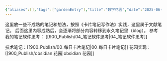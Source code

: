 ```yaml
---
{"aliases":[],"tags":["gardenEntry"],"title":"数字花园","date":"2025-06-05T17:40:33Z","date_modify":"2025-06-05T17:44:57Z","dg-publish":true,"dg-home":true,"permalink":"/900_Publish/数字花园/","dgPassFrontmatter":true,"created":"2025-06-05T17:40:33Z","updated":"2025-06-05T17:44:57Z"}
---
```


这里放一些不成熟的笔记和想法，按照《卡片笔记写作法》实践，这里属于文献笔记。
后面这里内容成熟后，会逐渐将部分内容转移到永久笔记里（blog）。
参考我的笔记软件思考： [[900_Publish/04_笔记软件思考\|04_笔记软件思考]]

技术笔记：[[900_Publish/00_每日卡片笔记\|00_每日卡片笔记]]
花园实现：[[900_Publish/obsidian 花园\|obsidian 花园]]
